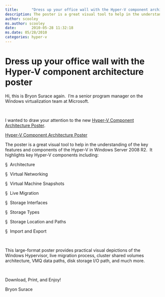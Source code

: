 ```yaml
---
title:      "Dress up your office wall with the Hyper-V component architecture poster"
description: The poster is a great visual tool to help in the understanding of the key features and components of the Hyper-V in Windows Server 2008 R2.
author: scooley
ms.author: scooley
date:       2010-05-28 11:32:18
ms.date: 05/28/2010
categories: hyper-v
---
```

# Dress up your office wall with the Hyper-V component architecture poster

Hi, this is Bryon Surace again.  I’m a senior program manager on the Windows virtualization team at Microsoft. 

 

I wanted to draw your attention to the new [Hyper-V Component Architecture Poster](https://www.microsoft.com/downloads/details.aspx?displaylang=en&FamilyID=5567b22a-8c47-4840-a88d-23146fd93151).   

[Hyper-V Component Architecture Poster](https://www.microsoft.com/downloads/details.aspx?displaylang=en&FamilyID=5567b22a-8c47-4840-a88d-23146fd93151)

The poster is a great visual tool to help in the understanding of the key features and components of the Hyper-V in Windows Server 2008 R2.  It highlights key Hyper-V components including:

§  Architecture

§  Virtual Networking 

§  Virtual Machine Snapshots 

§  Live Migration

§  Storage Interfaces

§  Storage Types

§  Storage Location and Paths

§  Import and Export

 

This large-format poster provides practical visual depictions of the Windows Hypervisor, live migration process, cluster shared volumes architecture, VMQ data paths, disk storage I/O path, and much more.

 

Download, Print, and Enjoy!

Bryon Surace

 
